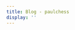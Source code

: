 ```yaml
---
title: Blog - paulchess
display: ''
---
```


<!-- <SubNav/> -->

<ClientOnly>
  <StarBackground />
</ClientOnly>

<ListPosts />
